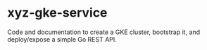 # xyz-gke-service
Code and documentation to create a GKE cluster, bootstrap it, and deploy/expose a simple Go REST API.
